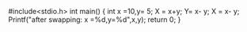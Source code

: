 #include<stdio.h>
int main()
{
int x =10,y= 5;
X = x+y;
Y= x- y;
X = x- y;
Printf("after swapping: x =%d,y=%d",x,y);
return 0;
}
